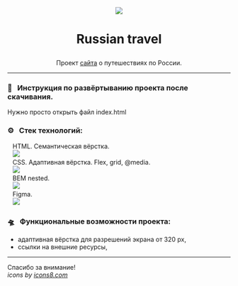 <p align="center"><img src="https://img.icons8.com/clouds/100/000000/russian-federation.png"/></p>  

# <p align="center">Russian travel</p>

<p align="center">Проект <a href="https://artem-chumak.github.io/russian-travel/">сайта</a> о путешествиях по России.</p>  

---
### 🧭   Инструкция по развёртыванию проекта после скачивания.

Нужно просто открыть файл index.html

### ⚙️   Стек технологий:

   HTML. Семантическая вёрстка.  
   <img src="https://img.icons8.com/color/36/000000/html-5--v1.png"/>  
   CSS. Адаптивная вёрстка. Flex, grid, @media.  
   <img src="https://img.icons8.com/color/36/000000/css3.png"/>  
   BEM nested.  
   <img src="https://img.icons8.com/fluency/36/000000/plugin.png"/>  
   Figma.  
   <img src="https://img.icons8.com/color/32/000000/figma--v1.png"/>  

### 🛸   Функциональные возможности проекта:

- адаптивная вёрстка для разрешений экрана от 320 px,
- ссылки на внешние ресурсы,

---
Спасибо за внимание!  
_icons by [icons8.com](https://icons8.com/)_
